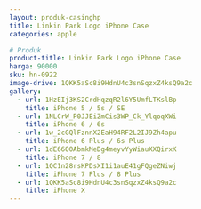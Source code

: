 ```yaml
---
layout: produk-casinghp
title: Linkin Park Logo iPhone Case
categories: apple

# Produk
product-title: Linkin Park Logo iPhone Case
harga: 90000
sku: hn-0922
image-drive: 1QKK5aSc8i9HdnU4c3snSqzxZ4ksQ9a2c
gallery:
  - url: 1HzEIj3KS2CrdHqzqR2l6Y5UmfLTKslBp
    title: iPhone 5 / 5s / SE
  - url: 1NLCrW_P0JJEiZmCis3WP_Ck_YlqoqXWi
    title: iPhone 6 / 6s
  - url: 1w_2cGQlFznnX2EaH94RF2L2IJ9Zh4apu
    title: iPhone 6 Plus / 6s Plus
  - url: 1dE66O0AbmkMeDg4meyvYyWiauXXQirxK
    title: iPhone 7 / 8
  - url: 1QC1n28rsKPDsXI1i1auE41gFQgeZNiwj
    title: iPhone 7 Plus / 8 Plus
  - url: 1QKK5aSc8i9HdnU4c3snSqzxZ4ksQ9a2c
    title: iPhone X
---
```

